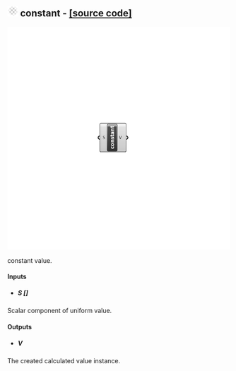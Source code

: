 ## ![](../../images/icons/constant.png) constant - [[source code]](https://github.com/Eddy3D-Dev/Eddy3D/tree/dev/constant.cs)

![](../../images/components/constant.png)

constant value.

#### Inputs
* ##### S []
Scalar component of uniform value.

#### Outputs
* ##### V
The created calculated value instance.